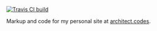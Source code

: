 [![Travis CI build](https://travis-ci.org/architectcodes/architect.codes.svg?branch=master)](https://travis-ci.org/architectcodes/architect.codes)

Markup and code for my personal site at [architect.codes](http://architect.codes).
